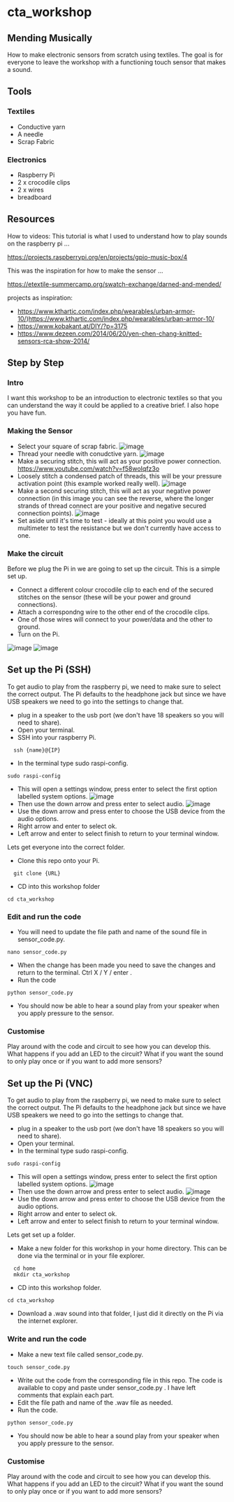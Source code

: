 # cta_workshop

## Mending Musically 

How to make electronic sensors from scratch using textiles. The goal is for everyone to leave the workshop with a functioning touch sensor that makes a sound.

## Tools
### Textiles
 - Conductive yarn
 - A needle
 - Scrap Fabric
### Electronics
 - Raspberry Pi
 - 2 x crocodile clips
 - 2 x wires
 - breadboard

## Resources
How to videos:
This tutorial is what I used to understand how to play sounds on the raspberry pi ...

https://projects.raspberrypi.org/en/projects/gpio-music-box/4

This was the inspiration for how to make the sensor ...

https://etextile-summercamp.org/swatch-exchange/darned-and-mended/

projects as inspiration:
- https://www.kthartic.com/index.php/wearables/urban-armor-10/)https://www.kthartic.com/index.php/wearables/urban-armor-10/
- https://www.kobakant.at/DIY/?p=3175
- https://www.dezeen.com/2014/06/20/yen-chen-chang-knitted-sensors-rca-show-2014/

## Step by Step
### Intro
I want this workshop to be an introduction to electronic textiles so that you can understand the way it could be applied to a creative brief. I also hope you have fun. 

### Making the Sensor
- Select your square of scrap fabric.
![image](https://github.com/TillyC/cta_workshop/assets/52659157/89b42646-7714-4fd9-82c8-e401d0e9b31f)
- Thread your needle with conudctive yarn.
![image](https://github.com/TillyC/cta_workshop/assets/52659157/99099da9-2db1-4899-a534-d48d44f28e64)
- Make a securing stitch, this will act as your positive power connection.
https://www.youtube.com/watch?v=f58woIqfz3o
- Loosely stitch a condensed patch of threads, this will be your pressure activation point (this example worked really well).
![image](https://github.com/TillyC/cta_workshop/assets/52659157/b8f95e74-6e0c-42b1-b8e4-0db082edb49e)
- Make a second securing stitch, this will act as your negative power connection (in this image you can see the reverse, where the longer strands of thread connect are your positive and negative secured connection points).
![image](https://github.com/TillyC/cta_workshop/assets/52659157/31e68329-e5bb-42de-be7d-379895ecaed7)
- Set aside until it's time to test - ideally at this point you would use a multimeter to test the resistance but we don't currently have access to one.

### Make the circuit 
Before we plug the Pi in we are going to set up the circuit. This is a simple set up. 
- Connect a different colour crocodile clip to each end of the secured stitches on the sensor (these will be your power and ground connections).
- Attach a correspondng wire to the other end of the crocodile clips.
- One of those wires will connect to your power/data and the other to ground.
- Turn on the Pi.
  
![image](https://github.com/TillyC/cta_workshop/assets/52659157/8d35d90b-6cf4-41fa-91bb-ffa83101230f)
![image](https://github.com/TillyC/cta_workshop/assets/52659157/4b47f7d3-ec3f-407e-98ef-1a3bb63f7d33)

## Set up the Pi (SSH)
To get audio to play from the raspberry pi, we need to make sure to select the correct output. The Pi defaults to the headphone jack but since we have USB speakers we need to go into the settings to change that. 
- plug in a speaker to the usb port (we don't have 18 speakers so you will need to share).
- Open your terminal.
- SSH into your raspberry Pi.
```
  ssh {name}@{IP}
```
- In the terminal type sudo raspi-config.
```
sudo raspi-config
```
- This will open a settings window, press enter to select the first option labelled system options.
![image](https://github.com/TillyC/cta_workshop/assets/52659157/b796fe37-78dd-4405-8398-768901448535)
- Then use the down arrow and press enter to select audio.
![image](https://github.com/TillyC/cta_workshop/assets/52659157/50455d29-c615-4bfe-adb6-b35e70e2c689)
- Use the down arrow and press enter to choose the USB device from the audio options.
- Right arrow and enter to select ok.
- Left arrow and enter to select finish to return to your terminal window.

Lets get everyone into the correct folder.
- Clone this repo onto your Pi.
```
  git clone {URL}
```
- CD into this workshop folder
```
cd cta_workshop
```
### Edit and run the code
- You will need to update the file path and name of the sound file in sensor_code.py.
```
nano sensor_code.py
```
- When the change has been made you need to save the changes and return to the terminal. Ctrl X / Y / enter .
- Run the code
```
python sensor_code.py
```
- You should now be able to hear a sound play from your speaker when you apply pressure to the sensor.

### Customise 
Play around with the code and circuit to see how you can develop this. What happens if you add an LED to the circuit? What if you want the sound to only play once or if you want to add more sensors?

## Set up the Pi (VNC)
To get audio to play from the raspberry pi, we need to make sure to select the correct output. The Pi defaults to the headphone jack but since we have USB speakers we need to go into the settings to change that. 
- plug in a speaker to the usb port (we don't have 18 speakers so you will need to share).
- Open your terminal.
- In the terminal type sudo raspi-config.
```
sudo raspi-config
```
- This will open a settings window, press enter to select the first option labelled system options.
![image](https://github.com/TillyC/cta_workshop/assets/52659157/b796fe37-78dd-4405-8398-768901448535)
- Then use the down arrow and press enter to select audio.
![image](https://github.com/TillyC/cta_workshop/assets/52659157/50455d29-c615-4bfe-adb6-b35e70e2c689)
- Use the down arrow and press enter to choose the USB device from the audio options.
- Right arrow and enter to select ok.
- Left arrow and enter to select finish to return to your terminal window.

Lets get set up a folder. 
- Make a new folder for this workshop in your home directory. This can be done via the terminal or in your file explorer.
```
  cd home
  mkdir cta_workshop
```
- CD into this workshop folder.
```
cd cta_workshop
```
- Download a .wav sound into that folder, I just did it directly on the Pi via the internet explorer.
  
### Write and run the code
- Make a new text file called sensor_code.py.
```
touch sensor_code.py 
```
- Write out the code from the corresponding file in this repo. The code is available to copy and paste under sensor_code.py . I have left comments that explain each part.
- Edit the file path and name of the .wav file as needed. 
- Run the code.
```
python sensor_code.py
```
- You should now be able to hear a sound play from your speaker when you apply pressure to the sensor. 

### Customise 
Play around with the code and circuit to see how you can develop this. What happens if you add an LED to the circuit? What if you want the sound to only play once or if you want to add more sensors?

